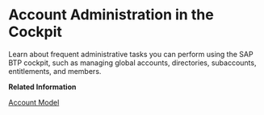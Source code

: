<!-- loio8061ecc529d74465b2b9566a634943ec -->

# Account Administration in the Cockpit

Learn about frequent administrative tasks you can perform using the SAP BTP cockpit, such as managing global accounts, directories, subaccounts, entitlements, and members.

**Related Information**  


[Account Model](../10-concepts/Account_Model_8ed4a70.md#loio8ed4a705efa0431b910056c0acdbf377 "Learn more about the different types of accounts on SAP BTP and how they relate to each other.")


